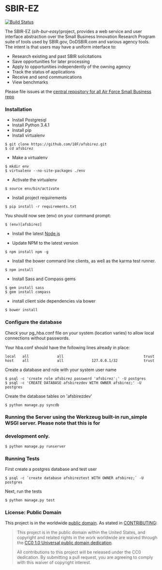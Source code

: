 SBIR-EZ
========
[![Build Status](https://travis-ci.org/18F/afsbirez.svg?branch=master)](https://travis-ci.org/18F/afsbirez)

The SBIR-EZ (_sih-bur-easy_)project, provides a web service and user interface abstraction over the Small Business Innovation Research Program suite of tools used by SBIR.gov, DoDSBIR.com and various agency tools. The intent is that users may have a uniform interface to:

* Research existing and past SBIR solicitations
* Save opportunities for later processing
* Apply to opportunities independently of the owning agency
* Track the status of applications
* Receive and send communications
* View benchmarks

Please file issues at the [central repository for all Air Force Small Business repo](https://github.com/18f/afsmallbiz/issues?labels=Product%3A+SBIR&page=1&state=open)

### Installation
* Install Postgresql
* Install Python 3.4.1
* Install pip
* Install virtualenv

```
$ git clone https://github.com/18F/afsbirez.git
$ cd afsbirez
```

* Make a virtualenv

```
$ mkdir env
$ virtualenv --no-site-packages ./env
```

* Activate the virtualenv

```
$ source env/bin/activate
```

* Install project requirements

```
$ pip install -r requirements.txt
```

You should now see (env) on your command prompt:

```
$ (env)[afsbirez]
```

* Install the latest [Node.js](http://nodejs.org/download/)

* Update NPM to the latest version 

```
$ npm install npm -g
```

* Install the bower command line clients, as well as the karma test runner. 

```
$ npm install
```

* Install Sass and Compass gems

```
$ gem install sass
$ gem install compass
```

* install client side dependencies via bower
```
$ bower install
```

### Configure the database
Check your pg_hba.conf file on your system (location varies) to allow local connections without passwords. 

Your hba.conf should have the following lines already in place:
```
local   all             all                                     trust
host    all             all             127.0.0.1/32            trust
```

Create a database and role with your system user name

```
$ psql -c 'create role afsbirez password 'afsbirez';' -U postgres
$ psql -c 'CREATE DATABASE afsbirezdev WITH OWNER afsbirez;' -U postgres
```

Create the database tables on 'afsbirezdev'

```
$ python manage.py syncdb
```

### Running the Server using the Werkzeug built-in run_simple WSGI server. Please note that this is for
### development only.

```
$ python manage.py runserver
```

### Running Tests

First create a postgres database and test user

```
$ psql -c `create database afsbireztest WITH OWNER afsbirez;` -U postgres
```

Next, run the tests
```
$ python manage.py test
```

### License: Public Domain

This project is in the worldwide [public domain](LICENSE.md). As stated in [CONTRIBUTING](CONTRIBUTING.md):

> This project is in the public domain within the United States, and copyright and related rights in the work worldwide are waived through the [CC0 1.0 Universal public domain dedication](https://creativecommons.org/publicdomain/zero/1.0/).
>
> All contributions to this project will be released under the CC0 dedication. By submitting a pull request, you are agreeing to comply with this waiver of copyright interest.
